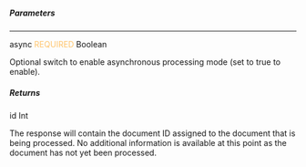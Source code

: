 <h5 className="h5-title"> Parameters</h5>

---
<span className="parameter-text">async</span> <span style="color: #FFC56D;font-size: 14px" className="parameter-info">REQUIRED</span> <span className="parameter-info">Boolean</span>

<p className="p-text">Optional switch to enable asynchronous processing mode (set to true to enable).</p>

<h5 className="h5-title"> Returns</h5>

<span className="parameter-text">id</span> <span className="parameter-info">Int</span>

<p className="p-text">The response will contain the document ID assigned to the document that is being processed. No additional information is available at this point as the document has not yet been processed.</p>

